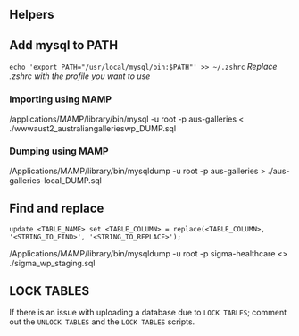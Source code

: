## Helpers

## Add mysql to PATH
`echo 'export PATH="/usr/local/mysql/bin:$PATH"' >> ~/.zshrc`
*Replace .zshrc with the profile you want to use*

### Importing using MAMP
/applications/MAMP/library/bin/mysql -u root -p aus-galleries < ./wwwaust2_australiangallerieswp_DUMP.sql

### Dumping using MAMP
/Applications/MAMP/library/bin/mysqldump -u root -p aus-galleries > ./aus-galleries-local_DUMP.sql

## Find and replace
`update <TABLE_NAME> set <TABLE_COLUMN> = replace(<TABLE_COLUMN>, '<STRING_TO_FIND>', '<STRING_TO_REPLACE>');`

/Applications/MAMP/library/bin/mysqldump -u root -p sigma-healthcare <> ./sigma_wp_staging.sql

## LOCK TABLES
If there is an issue with uploading a database due to `LOCK TABLES`; comment out the `UNLOCK TABLES` and the `LOCK TABLES` scripts.
